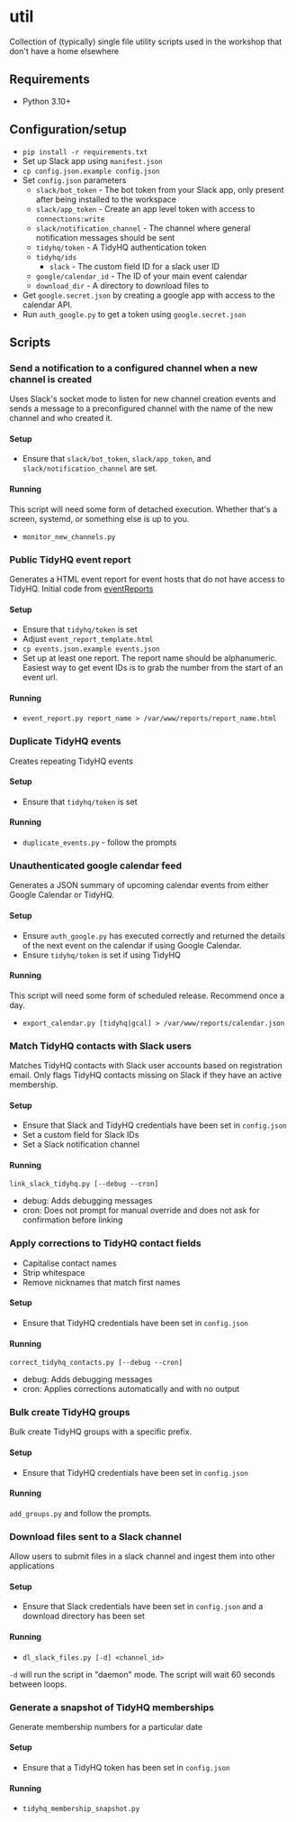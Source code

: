 # util

Collection of (typically) single file utility scripts used in the workshop that don't have a home elsewhere

## Requirements

* Python 3.10+

## Configuration/setup

* `pip install -r requirements.txt`
* Set up Slack app using `manifest.json`
* `cp config.json.example config.json`
* Set `config.json` parameters
  * `slack/bot_token` - The bot token from your Slack app, only present after being installed to the workspace
  * `slack/app_token` - Create an app level token with access to `connections:write`
  * `slack/notification_channel` - The channel where general notification messages should be sent
  * `tidyhq/token` - A TidyHQ authentication token
  * `tidyhq/ids`
    * `slack` - The custom field ID for a slack user ID
  * `google/calendar_id` - The ID of your main event calendar
  * `download_dir` - A directory to download files to
* Get `google.secret.json` by creating a google app with access to the calendar API.
* Run `auth_google.py` to get a token using `google.secret.json`

## Scripts

### Send a notification to a configured channel when a new channel is created

Uses Slack's socket mode to listen for new channel creation events and sends a message to a preconfigured channel with the name of the new channel and who created it.

#### Setup

* Ensure that `slack/bot_token`, `slack/app_token`, and `slack/notification_channel` are set.

#### Running

This script will need some form of detached execution. Whether that's a screen, systemd, or something else is up to you.

* `monitor_new_channels.py`

### Public TidyHQ event report

Generates a HTML event report for event hosts that do not have access to TidyHQ. Initial code from [eventReports](https://github.com/Perth-Artifactory/eventReports)

#### Setup

* Ensure that `tidyhq/token` is set
* Adjust `event_report_template.html`
* `cp events.json.example events.json`
* Set up at least one report. The report name should be alphanumeric. Easiest way to get event IDs is to grab the number from the start of an event url.

#### Running

* `event_report.py report_name > /var/www/reports/report_name.html`

### Duplicate TidyHQ events

Creates repeating TidyHQ events

#### Setup

* Ensure that `tidyhq/token` is set

#### Running

* `duplicate_events.py` - follow the prompts

### Unauthenticated google calendar feed

Generates a JSON summary of upcoming calendar events from either Google Calendar or TidyHQ.

#### Setup

* Ensure `auth_google.py` has executed correctly and returned the details of the next event on the calendar if using Google Calendar.
* Ensure `tidyhq/token` is set if using TidyHQ

#### Running

This script will need some form of scheduled release. Recommend once a day.

* `export_calendar.py [tidyhq|gcal] > /var/www/reports/calendar.json`

### Match TidyHQ contacts with Slack users

Matches TidyHQ contacts with Slack user accounts based on registration email. Only flags TidyHQ contacts missing on Slack if they have an active membership.
 
#### Setup

* Ensure that Slack and TidyHQ credentials have been set in `config.json`
* Set a custom field for Slack IDs
* Set a Slack notification channel

#### Running

`link_slack_tidyhq.py [--debug --cron]`

* debug: Adds debugging messages
* cron: Does not prompt for manual override and does not ask for confirmation before linking

### Apply corrections to TidyHQ contact fields

* Capitalise contact names
* Strip whitespace
* Remove nicknames that match first names

#### Setup

* Ensure that TidyHQ credentials have been set in `config.json`

#### Running

`correct_tidyhq_contacts.py [--debug --cron]`

* debug: Adds debugging messages
* cron: Applies corrections automatically and with no output

### Bulk create TidyHQ groups

Bulk create TidyHQ groups with a specific prefix.

#### Setup

* Ensure that TidyHQ credentials have been set in `config.json`

#### Running

`add_groups.py` and follow the prompts.

### Download files sent to a Slack channel

Allow users to submit files in a slack channel and ingest them into other applications

#### Setup

* Ensure that Slack credentials have been set in `config.json` and a download directory has been set

#### Running

* `dl_slack_files.py [-d] <channel_id>`

`-d` will run the script in "daemon" mode. The script will wait 60 seconds between loops.

### Generate a snapshot of TidyHQ memberships

Generate membership numbers for a particular date

#### Setup

* Ensure that a TidyHQ token has been set in `config.json`

#### Running

* `tidyhq_membership_snapshot.py`
